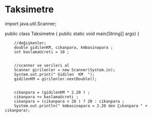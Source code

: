 # Taksimetre
import java.util.Scanner;

public class Taksimetre {
    public static void main(String[] args) {

        //değişkenler;
        double gidilenKM, cikanpara, kmbasinapara ;
        int baslamaUcreti = 10 ;


        //scanner ve verileri al
        Scanner girilenler = new Scanner(System.in);
        System.out.print(" Gidilen  KM  ");
        gidilenKM = girilenler.nextDouble();


        cikanpara = (gidilenKM * 2.20 ) ;
        cikanpara += baslamaUcreti ;
        cikanpara = (cikanpara < 20 ) ? 20 : cikanpara ;
        System.out.println(" kmbasinapara = 2.20 den Çıkanpara " + cikanpara);
